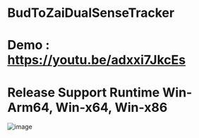 # BudToZaiDualSenseTracker
# Demo : https://youtu.be/adxxi7JkcEs
# Release Support Runtime Win-Arm64, Win-x64, Win-x86
![image](https://github.com/user-attachments/assets/b4d8810d-18df-4585-983b-a9fdd5c8e3ab)
